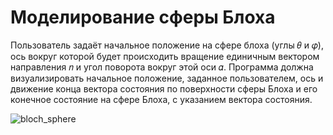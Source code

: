 # Моделирование сферы Блоха
Пользователь задаёт начальное положение на сфере блоха (углы 𝜃 и 𝜑), ось вокруг которой будет происходить вращение единичным вектором направления 𝑛 и угол поворота вокруг этой оси 𝛼. Программа должна визуализировать начальное положение, заданное пользователем, ось и движение конца вектора состояния по поверхности сферы Блоха и его конечное состояние на сфере Блоха, с указанием вектора состояния.

![bloch_sphere](https://github.com/tkhapchaev/bloch-sphere/assets/89847233/171e4364-a42f-4e63-92d3-da00cbcd9fbb)
